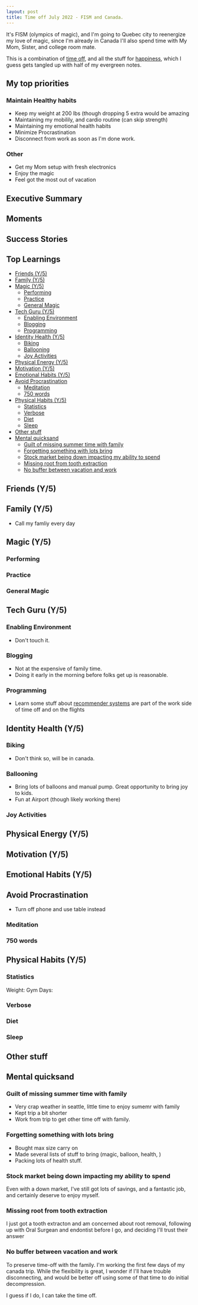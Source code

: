 ```yaml
---
layout: post
title: Time off July 2022 - FISM and Canada.
---
```


It's FISM (olympics of magic), and I'm going to Quebec city to reenergize my love of magic, since I'm already in Canada I'll also spend time with My Mom, Sister, and college room mate.

This is a combination of [time off](/time-off), and all the stuff for [happiness](/happy), which I guess gets tangled up with half of my evergreen notes.

## My top priorities

### Maintain Healthy habits

- Keep my weight at 200 lbs (though dropping 5 extra would be amazing
- Maintaining my mobilily, and cardio routine (can skip strength)
- Maintaining my emotional health habits
- Minimize Procrastination
- Disconnect from work as soon as I'm done work.

### Other

- Get my Mom setup with fresh electronics
- Enjoy the magic
- Feel got the most out of vacation

## Executive Summary

## Moments

## Success Stories

## Top Learnings

<!-- prettier-ignore-start -->
<!-- vim-markdown-toc GFM -->

- [Friends (Y/5)](#friends-y5)
- [Family (Y/5)](#family-y5)
- [Magic (Y/5)](#magic-y5)
    - [Performing](#performing)
    - [Practice](#practice)
    - [General Magic](#general-magic)
- [Tech Guru (Y/5)](#tech-guru-y5)
    - [Enabling Environment](#enabling-environment)
    - [Blogging](#blogging)
    - [Programming](#programming)
- [Identity Health (Y/5)](#identity-health-y5)
    - [Biking](#biking)
    - [Ballooning](#ballooning)
    - [Joy Activities](#joy-activities)
- [Physical Energy (Y/5)](#physical-energy-y5)
- [Motivation (Y/5)](#motivation-y5)
- [Emotional Habits (Y/5)](#emotional-habits-y5)
- [Avoid Procrastination](#avoid-procrastination)
    - [Meditation](#meditation)
    - [750 words](#750-words)
- [Physical Habits (Y/5)](#physical-habits-y5)
    - [Statistics](#statistics)
    - [Verbose](#verbose)
    - [Diet](#diet)
    - [Sleep](#sleep)
- [Other stuff](#other-stuff)
- [Mental quicksand](#mental-quicksand)
    - [Guilt of missing summer time with family](#guilt-of-missing-summer-time-with-family)
    - [Forgetting something with lots bring](#forgetting-something-with-lots-bring)
    - [Stock market being down impacting my ability to spend](#stock-market-being-down-impacting-my-ability-to-spend)
    - [Missing root from tooth extraction](#missing-root-from-tooth-extraction)
    - [No buffer between vacation and work](#no-buffer-between-vacation-and-work)

<!-- vim-markdown-toc -->
<!-- prettier-ignore-end -->

## Friends (Y/5)

## Family (Y/5)

- Call my famliy every day

## Magic (Y/5)

### Performing

### Practice

### General Magic

## Tech Guru (Y/5)

### Enabling Environment

- Don't touch it.

### Blogging

- Not at the expensive of family time.
- Doing it early in the morning before folks get up is reasonable.

### Programming

- Learn some stuff about [recommender systems](/recommender) are part of the work side of time off and on the flights

## Identity Health (Y/5)

### Biking

- Don't think so, will be in canada.

### Ballooning

- Bring lots of balloons and manual pump. Great opportunity to bring joy to kids.
- Fun at Airport (though likely working there)

### Joy Activities

## Physical Energy (Y/5)

## Motivation (Y/5)

## Emotional Habits (Y/5)

## Avoid Procrastination

- Turn off phone and use table instead

### Meditation

### 750 words

## Physical Habits (Y/5)

### Statistics

Weight:
Gym Days:

### Verbose

### Diet

### Sleep

## Other stuff

## Mental quicksand

### Guilt of missing summer time with family

- Very crap weather in seattle, little time to enjoy sumemr with family
- Kept trip a bit shorter
- Work from trip to get other time off with family.

### Forgetting something with lots bring

- Bought max size carry on
- Made several lists of stuff to bring (magic, balloon, health, )
- Packing lots of health stuff.

### Stock market being down impacting my ability to spend

Even with a down market, I've still got lots of savings, and a fantastic job, and certainly deserve to enjoy myself.

### Missing root from tooth extraction

I just got a tooth extracton and am concerned about root removal, following up with Oral Surgean and endontist before I go, and deciding I'll trust their answer

### No buffer between vacation and work

To preserve time-off with the family. I'm working the first few days of my canada trip. While the flexibility is great, I wonder if I'll have trouble disconnecting, and would be better off using some of that time to do initial decompression.

I guess if I do, I can take the time off.
